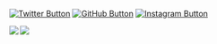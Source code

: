 [![Twitter Button](https://img.shields.io/twitter/follow/Mokuichi147?logo=twitter&style=for-the-badge)](https://twitter.com/Mokuichi147)
[![GitHub Button](https://img.shields.io/badge/GitHub-100000?style=for-the-badge&logo=github&logoColor=white)](https://github.com/Mokuichi147)
[![Instagram Button](https://img.shields.io/badge/Instagram-E4405F?style=for-the-badge&logo=instagram&logoColor=white)](https://www.instagram.com/mokuichi147)

<img align="left" src="https://github-readme-stats.mokuichi147.vercel.app/api/?username=Mokuichi147&count_private=true&show_icons=true&hide_border=true&cache=0" />

<img align="left" src="https://github-readme-stats.mokuichi147.vercel.app/api/top-langs/?username=Mokuichi147&layout=compact&hide_border=true&cache=0" />
